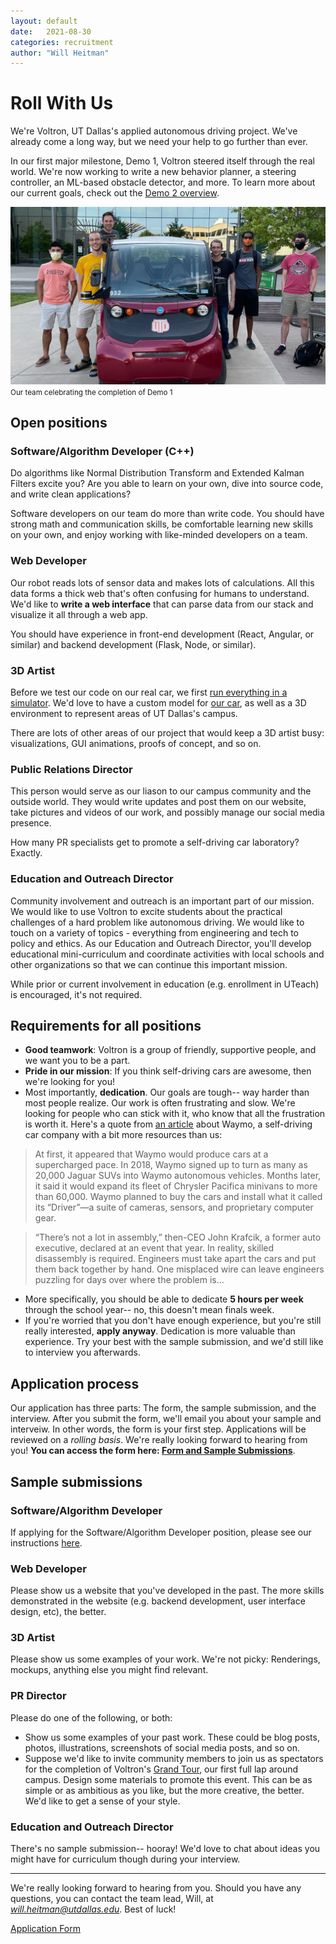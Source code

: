 ```yaml
---
layout: default
date:   2021-08-30
categories: recruitment
author: "Will Heitman"
---
```


# Roll With Us
We're Voltron, UT Dallas's applied autonomous driving project. We've already come a long way, but we need your help to go further than ever.

In our first major milestone, Demo 1, Voltron steered itself through the real world. We're now working to write a new behavior planner, a steering controller, an ML-based obstacle detector, and more. To learn more about our current goals, check out the [Demo 2 overview](/d2-overview).

[![Our team celebrating the completion of Demo 1](assets/res/2021-09-04-Group_photo.png)](assets/res/2021-09-04-Group_photo.png)
<small>Our team celebrating the completion of Demo 1</small>
## Open positions

### Software/Algorithm Developer (C++)
Do algorithms like Normal Distribution Transform and Extended Kalman Filters excite you? Are you able to learn on your own, dive into source code, and write clean applications?

Software developers on our team do more than write code. You should have strong math and communication skills, be comfortable learning new skills on your own, and enjoy working with like-minded developers on a team.

### Web Developer
Our robot reads lots of sensor data and makes lots of calculations. All this data forms a thick web that's often confusing for humans to understand. We'd like to **write a web interface** that can parse data from our stack and visualize it all through a web app.

You should have experience in front-end development (React, Angular, or similar) and backend development (Flask, Node, or similar).

### 3D Artist
Before we test our code on our real car, we first [run everything in a simulator](/simulation/2021/08/03/Simulated-driving.html). We'd love to have a custom model for [our car](https://gem.polaris.com/en-us/e6/build-color/?selectedmodel=passengerlsv&colorid=617275), as well as a 3D environment to represent areas of UT Dallas's campus. 

There are lots of other areas of our project that would keep a 3D artist busy: visualizations, GUI animations, proofs of concept, and so on.

### Public Relations Director
This person would serve as our liason to our campus community and the outside world. They would write updates and post them on our website, take pictures and videos of our work, and possibly manage our social media presence.

How many PR specialists get to promote a self-driving car laboratory? Exactly.

### Education and Outreach Director
Community involvement and outreach is an important part of our mission. We would like to use Voltron to excite students about the practical challenges of a hard problem like autonomous driving. We would like to touch on a variety of topics - everything from engineering and tech to policy and ethics. As our Education and Outreach Director, you'll develop educational mini-curriculum and coordinate activities with local schools and other organizations so that we can continue this important mission.

While prior or current involvement in education (e.g. enrollment in UTeach) is encouraged, it's not required.

## Requirements for all positions
- **Good teamwork**: Voltron is a group of friendly, supportive people, and we want you to be a part.
- **Pride in our mission**: If you think self-driving cars are awesome, then we're looking for you!
- Most importantly, **dedication**. Our goals are tough-- way harder than most people realize. Our work is often frustrating and slow. We're looking for people who can stick with it, who know that all the frustration is worth it. Here's a quote from [an article](https://www.bloomberg.com/news/articles/2021-08-17/waymo-s-self-driving-cars-are-99-of-the-way-there-the-last-1-is-the-hardest) about Waymo, a self-driving car company with a bit more resources than us:


> At first, it appeared that Waymo would produce cars at a supercharged pace. In 2018, Waymo signed up to turn as many as 20,000 Jaguar SUVs into Waymo autonomous vehicles. Months later, it said it would expand its fleet of Chrysler Pacifica minivans to more than 60,000. Waymo planned to buy the cars and install what it called its “Driver”—a suite of cameras, sensors, and proprietary computer gear.

> “There’s not a lot in assembly,” then-CEO John Krafcik, a former auto executive, declared at an event that year.
In reality, skilled disassembly is required. Engineers must take apart the cars and put them back together by hand. One misplaced wire can leave engineers puzzling for days over where the problem is...

- More specifically, you should be able to dedicate **5 hours per week** through the school year-- no, this doesn't mean finals week.
- If you're worried that you don't have enough experience, but you're still really interested, **apply anyway**. Dedication is more valuable than experience. Try your best with the sample submission, and we'd still like to interview you afterwards.

## Application process
Our application has three parts: The form, the sample submission, and the interview. After you submit the form, we'll email you about your sample and interveiw. In other words, the form is your first step. Applications will be reviewed on a *rolling basis*. We're really looking forward to hearing from you! **You can access the form here: [Form and Sample Submissions](https://forms.office.com/Pages/ResponsePage.aspx?id=HR0ojU2c90uxbgMtFd6fbIFd-Rv8Ml9PhLjL-3yimtVUNkxZUzZDNjFBRTFYTkNaOFpKWkhLM0c5OS4u)**.

## Sample submissions
### Software/Algorithm Developer
If applying for the Software/Algorithm Developer position, please see our instructions [here](/fall-recruiting/dev-samples).

### Web Developer
Please show us a website that you've developed in the past. The more skills demonstrated in the website (e.g. backend development, user interface design, etc), the better.

### 3D Artist
Please show us some examples of your work. We're not picky: Renderings, mockups, anything else you might find relevant.

### PR Director
Please do one of the following, or both:
- Show us some examples of your past work. These could be blog posts, photos, illustrations, screenshots of social media posts, and so on.
- Suppose we'd like to invite community members to join us as spectators for the completion of Voltron's [Grand Tour](/d2-overview), our first full lap around campus. Design some materials to promote this event. This can be as simple or as ambitious as you like, but the more creative, the better. We'd like to get a sense of your style.

### Education and Outreach Director
There's no sample submission-- hooray! We'd love to chat about ideas you might have for curriculum though during your interview.

---

We're really looking forward to hearing from you. Should you have any questions, you can contact the team lead, Will, at *will.heitman@utdallas.edu*. Best of luck!

<a href="https://forms.office.com/Pages/ResponsePage.aspx?id=HR0ojU2c90uxbgMtFd6fbIFd-Rv8Ml9PhLjL-3yimtVUNkxZUzZDNjFBRTFYTkNaOFpKWkhLM0c5OS4u" class="button" target="_blank">Application Form</a>
